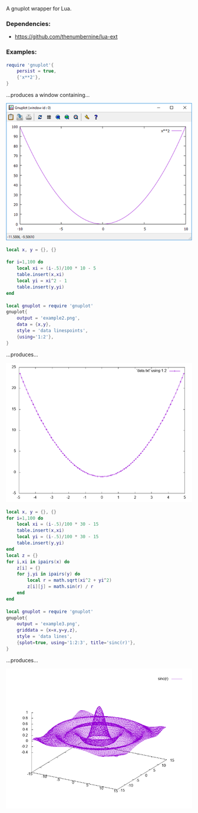 A gnuplot wrapper for Lua.

### Dependencies:

- https://github.com/thenumbernine/lua-ext

### Examples:

``` Lua
require 'gnuplot'{
	persist = true,
	{'x**2'},	
}
```

...produces a window containing...

![example1.png](example1.png)


``` Lua
local x, y = {}, {}

for i=1,100 do
	local xi = (i-.5)/100 * 10 - 5
	table.insert(x,xi)
	local yi = xi^2 - 1
	table.insert(y,yi)
end

local gnuplot = require 'gnuplot'
gnuplot{
	output = 'example2.png',
	data = {x,y},
	style = 'data linespoints',
	{using='1:2'},
}
```

...produces...

![example2.png](example2.png)


``` Lua
local x, y = {}, {}
for i=1,100 do
	local xi = (i-.5)/100 * 30 - 15
	table.insert(x,xi)
	local yi = (i-.5)/100 * 30 - 15
	table.insert(y,yi)
end
local z = {}
for i,xi in ipairs(x) do
	z[i] = {}
	for j,yi in ipairs(y) do
		local r = math.sqrt(xi^2 + yi^2)
		z[i][j] = math.sin(r) / r
	end
end

local gnuplot = require 'gnuplot'
gnuplot{
	output = 'example3.png',
	griddata = {x=x,y=y,z},
	style = 'data lines',
	{splot=true, using='1:2:3', title='sinc(r)'},
}
```

...produces...

![example3.png](example3.png)



